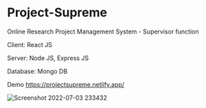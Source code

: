 # Project-Supreme
Online Research Project Management System  - Supervisor function

Client: React JS

Server: Node JS, Express JS

Database: Mongo DB

Demo
https://projectsupreme.netlify.app/


![Screenshot 2022-07-03 233432](https://user-images.githubusercontent.com/91416868/177051959-1aae01e6-e7aa-4b8d-b1fa-530b15caa29a.png)

